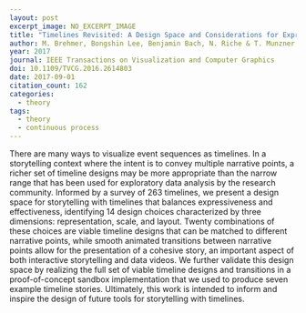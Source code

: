 ```yaml
---
layout: post
excerpt_image: NO_EXCERPT_IMAGE
title: "Timelines Revisited: A Design Space and Considerations for Expressive Storytelling"
author: M. Brehmer, Bongshin Lee, Benjamin Bach, N. Riche & T. Munzner
year: 2017
journal: IEEE Transactions on Visualization and Computer Graphics
doi: 10.1109/TVCG.2016.2614803
date: 2017-09-01
citation_count: 162
categories:
  - theory
tags:
  - theory
  - continuous process
---
```

There are many ways to visualize event sequences as timelines. In a storytelling context where the intent is to convey multiple narrative points, a richer set of timeline designs may be more appropriate than the narrow range that has been used for exploratory data analysis by the research community. Informed by a survey of 263 timelines, we present a design space for storytelling with timelines that balances expressiveness and effectiveness, identifying 14 design choices characterized by three dimensions: representation, scale, and layout. Twenty combinations of these choices are viable timeline designs that can be matched to different narrative points, while smooth animated transitions between narrative points allow for the presentation of a cohesive story, an important aspect of both interactive storytelling and data videos. We further validate this design space by realizing the full set of viable timeline designs and transitions in a proof-of-concept sandbox implementation that we used to produce seven example timeline stories. Ultimately, this work is intended to inform and inspire the design of future tools for storytelling with timelines.
